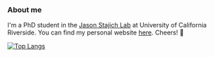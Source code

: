 ### About me

I'm a PhD student in the [Jason Stajich Lab](https://lab.stajich.org/) at University of California Riverside. You can find my personal website [here](https://g-gnome.github.io/). Cheers! 🌱

[![Top Langs](https://github-readme-stats.vercel.app/api/top-langs/?username=G-gnome&layout=donut-vertical)](https://github.com/anuraghazra/github-readme-stats)
<!--
**G-gnome/G-gnome** is a ✨ _special_ ✨ repository because its `README.md` (this file) appears on your GitHub profile.

Here are some ideas to get you started:

- 🔭 I’m currently working on ...
- 🌱 I’m currently learning ...
- 👯 I’m looking to collaborate on ...
- 🤔 I’m looking for help with ...
- 💬 Ask me about ...
- 📫 How to reach me: ...
- 😄 Pronouns: ...
- ⚡ Fun fact: ...
-->
